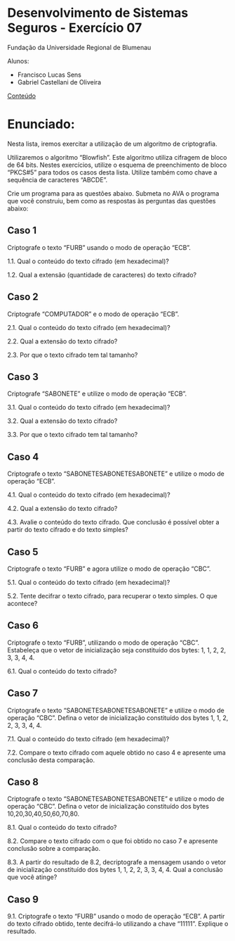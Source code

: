 # Desenvolvimento de Sistemas Seguros - Exercício 07

Fundação da Universidade Regional de Blumenau

Alunos: 
* Francisco Lucas Sens
* Gabriel Castellani de Oliveira

[Conteúdo](assets/TiposDeCifragem.pdf)

# Enunciado: 

Nesta lista, iremos exercitar a utilização de um algoritmo de criptografia.

Utilizaremos o algoritmo “Blowfish”. Este algoritmo utiliza cifragem de bloco de 64 bits. Nestes exercícios, utilize o esquema de preenchimento de bloco “PKCS#5” para todos os casos desta lista. Utilize também como chave a sequência de caracteres “ABCDE”.

Crie um programa para as questões abaixo. Submeta no AVA o programa que você construiu, bem como as respostas às
perguntas das questões abaixo:

## Caso 1

Criptografe o texto “FURB” usando o modo de operação “ECB”.

1.1. Qual o conteúdo do texto cifrado (em hexadecimal)?

1.2. Qual a extensão (quantidade de caracteres) do texto cifrado?

## Caso 2

Criptografe “COMPUTADOR” e o modo de operação “ECB”.

2.1. Qual o conteúdo do texto cifrado (em hexadecimal)?

2.2. Qual a extensão do texto cifrado?

2.3. Por que o texto cifrado tem tal tamanho?

## Caso 3

Criptografe “SABONETE” e utilize o modo de operação “ECB”.

3.1. Qual o conteúdo do texto cifrado (em hexadecimal)?

3.2. Qual a extensão do texto cifrado?

3.3. Por que o texto cifrado tem tal tamanho?

## Caso 4

Criptografe o texto “SABONETESABONETESABONETE” e utilize o modo de operação “ECB”.

4.1. Qual o conteúdo do texto cifrado (em hexadecimal)?

4.2. Qual a extensão do texto cifrado?

4.3. Avalie o conteúdo do texto cifrado. Que conclusão é possível obter a partir do texto cifrado e do texto simples?

## Caso 5

Criptografe o texto “FURB” e agora utilize o modo de operação “CBC”.

5.1. Qual o conteúdo do texto cifrado (em hexadecimal)?

5.2. Tente decifrar o texto cifrado, para recuperar o texto simples. O que acontece?

## Caso 6

Criptografe o texto “FURB”, utilizando o modo de operação “CBC”. Estabeleça que o vetor de inicialização seja constituído dos bytes: 1, 1, 2, 2, 3, 3, 4, 4.

6.1. Qual o conteúdo do texto cifrado?

## Caso 7

Criptografe o texto “SABONETESABONETESABONETE” e utilize o modo de operação “CBC”. Defina o vetor de inicialização constituído dos bytes 1, 1, 2, 2, 3, 3, 4, 4.

7.1. Qual o conteúdo do texto cifrado (em hexadecimal)?

7.2. Compare o texto cifrado com aquele obtido no caso 4 e apresente uma conclusão desta comparação.

## Caso 8

Criptografe o texto “SABONETESABONETESABONETE” e utilize o modo de operação “CBC”. Defina o vetor de inicialização constituído dos bytes 10,20,30,40,50,60,70,80.

8.1. Qual o conteúdo do texto cifrado?

8.2. Compare o texto cifrado com o que foi obtido no caso 7 e apresente conclusão sobre a comparação.

8.3. A partir do resultado de 8.2, decriptografe a mensagem usando o vetor de inicialização constituído dos bytes 1, 1, 2, 2, 3, 3, 4, 4. Qual a conclusão que você atinge?

## Caso 9

9.1. Criptografe o texto “FURB” usando o modo de operação “ECB”. A partir do texto cifrado obtido, tente 
decifrá-lo utilizando a chave “11111”. Explique o resultado.